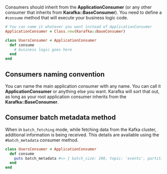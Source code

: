Consumers should inherit from the **ApplicationConsumer** (or any other consumer that inherits from **Karafka::BaseConsumer**). You need to define a ```#consume``` method that will execute your business logic code.

```ruby
# You can name it whatever you want instead of ApplicationConsumer
ApplicationConsumer = Class.new(Karafka::BaseConsumer)

class UsersConsumer < ApplicationConsumer
  def consume
    # business logic goes here
  end
end
```

## Consumers naming convention

You can name the main application consumer with any name. You can call it **ApplicationConsumer** or anything else you want. Karafka will sort that out, as long as your root application consumer inherits from the **Karafka::BaseConsumer**.

## Consumer batch metadata method

When in `batch_fetching` mode, while fetching data from the Kafka cluster, additional information is being received. This details are available using the `#batch_metadata` consumer method.

```ruby
class UsersConsumer < ApplicationConsumer
  def consume
    puts batch_metadata #=> { batch_size: 200, topic: 'events', partition: 2 }
  end
end
```
